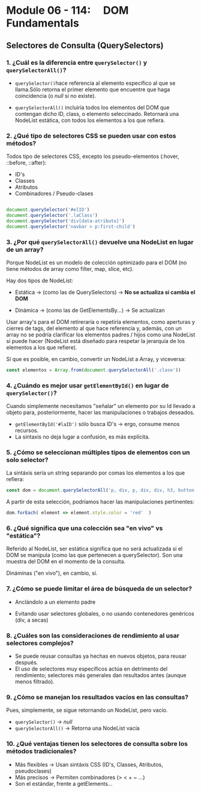 # Module 06 - 114:     DOM Fundamentals

## Selectores de Consulta (QuerySelectors)


### 1. ¿Cuál es la diferencia entre `querySelector()` y `querySelectorAll()`?

* `querySelector()`hace referencia al elemento específico al que se llama.Sólo retorna el primer elemento que encuentre que haga coincidencia (o *null* si no existe).

* `querySelectorAll()` incluiría todos los elementos del DOM que contengan dicho ID, class, o elemento seleccinado. Retornará una NodeList estática, con todos los elementos a los que refiera.


### 2. ¿Qué tipo de selectores CSS se pueden usar con estos métodos?

Todos tipo de selectores CSS, excepto los pseudo-elementos (:hover, ::before, ::after):

- ID's
- Classes
- Atributos
- Combinadores / Pseudo-clases

```js

document.querySelector('#elID')
document.querySelector('.laClass')
document.querySelector('div[data-atributo]')
document.querySelector('navbar > p:first-child')

```

### 3. ¿Por qué `querySelectorAll()` devuelve una NodeList en lugar de un array?

Porque NodeList es un modelo de colección optimizado para el DOM (no tiene métodos de array como filter, map, slice, etc).

Hay dos tipos de NodeList:

 * Estática -> (como las de QuerySelectors) -> **No se actualiza si cambia el DOM**

 * Dinámica -> (como las de GetElementsBy...) -> Se actualizan


Usar array's para el DOM retireraría o repetiría elementos, como aperturas y cierres de tags, del elemento al que hace referencia y, además, con un array no se podría clarificar los elementos padres / hijos como una NodeList sí puede hacer (NodeList está diseñado para respetar la jerarquía de los elementos a los que refiere).

Sí que es posible, en cambio, convertir un NodeList a Array, y viceversa:
```js
const elementos = Array.from(document.querySelectorAll('.clase'))
```


### 4. ¿Cuándo es mejor usar `getElementById()` en lugar de `querySelector()`?

Cuando simplemente necesitamos "señalar" un elemento por su Id llevado a objeto para, posteriormente, hacer las manipulaciones o trabajos deseados.

* `getElementById('#laID')` sólo busca ID's -> ergo, consume menos recursos.
* La sintaxis no deja lugar a confusión, es más explícita.


### 5. ¿Cómo se seleccionan múltiples tipos de elementos con un solo selector?

La sintáxis sería un string separando por comas los elementos a los que refiera:

```js
const dom = document.querySelectorAll('p, div, p, div, div, h3, button')
```

A partir de esta selección, podríamos hacer las manipulaciones pertinentes:
```js
dom.forEach( element => element.style.color = 'red'  )
```


### 6. ¿Qué significa que una colección sea "en vivo" vs "estática"?

Referido al NodeList, ser estática significa que no será actualizada si el DOM se manipula (como las que pertenecen a querySelector). Son una muestra del DOM en el momento de la consulta.

Dináminas ("en vivo"), en cambio, sí.




### 7. ¿Cómo se puede limitar el área de búsqueda de un selector?

* Anclándolo a un elemento padre


* Evitando usar selectores globales, o no usando contenedores genéricos (div, a secas)



### 8. ¿Cuáles son las consideraciones de rendimiento al usar selectores complejos?

* Se puede reusar consultas ya hechas en nuevos objetos, para reusar después.
* El uso de selectores muy específicos actúa en detrimento del rendimiento; selectores más generales dan resultados antes (aunque menos filtrado).


### 9. ¿Cómo se manejan los resultados vacíos en las consultas?
Pues, simplemente, se sigue retornando un NodeList, pero vacío.

* `querySelector()` -> _null_
* `querySelectorAll()` -> Retorna una NodeList vacía

### 10. ¿Qué ventajas tienen los selectores de consulta sobre los métodos tradicionales?

* Más flexibles -> Usan sintáxis CSS (ID's, Classes, Atributos, pseudoclases)
* Más precisos -> Permiten combinadores  (> < + ~ ...)
* Son el estándar, frente a getElements...



